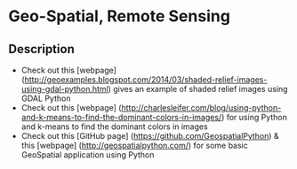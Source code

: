 # Geo-Spatial, Remote Sensing

## Description
- Check out this [webpage] (http://geoexamples.blogspot.com/2014/03/shaded-relief-images-using-gdal-python.html) gives an example of shaded relief images using GDAL Python
- Check out this [webpage] (http://charlesleifer.com/blog/using-python-and-k-means-to-find-the-dominant-colors-in-images/) for using Python and k-means to find the dominant colors in images
- Check out this [GitHub page] (https://github.com/GeospatialPython) & this [webpage] (http://geospatialpython.com/) for some basic GeoSpatial application using Python